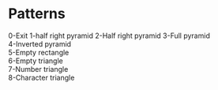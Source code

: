 # Patterns
0-Exit
1-half right pyramid
2-Half right pyramid
3-Full pyramid      
4-Inverted pyramid  
5-Empty rectangle   
6-Empty triangle    
7-Number triangle   
8-Character triangle
   
 
